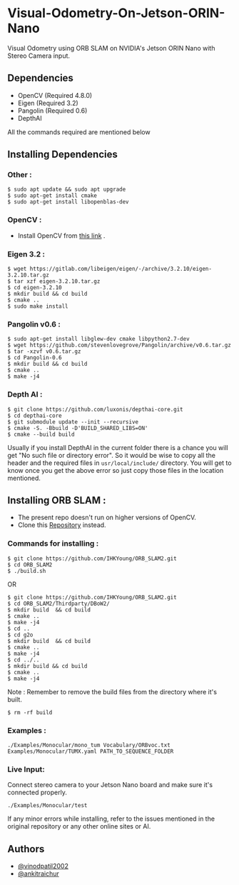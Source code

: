 # Visual-Odometry-On-Jetson-ORIN-Nano
Visual Odometry using ORB SLAM on NVIDIA's Jetson ORIN Nano with Stereo Camera input.

## Dependencies 
- OpenCV  (Required 4.8.0)
- Eigen (Required 3.2)
- Pangolin (Required 0.6)
- DepthAI 

All the commands required are mentioned below 



## Installing Dependencies 

### Other : 
  ```
$ sudo apt update && sudo apt upgrade
$ sudo apt-get install cmake
$ sudo apt-get install libopenblas-dev
```

### OpenCV :
  - Install OpenCV from [this link](http://techawarey.com/programming/install-opencv-c-c-in-ubuntu-18-04-lts-step-by-step-guide/) .
  
### Eigen 3.2 :
```
$ wget https://gitlab.com/libeigen/eigen/-/archive/3.2.10/eigen-3.2.10.tar.gz
$ tar xzf eigen-3.2.10.tar.gz
$ cd eigen-3.2.10
$ mkdir build && cd build 
$ cmake ..
$ sudo make install
```

### Pangolin v0.6 :

```
$ sudo apt-get install libglew-dev cmake libpython2.7-dev
$ wget https://github.com/stevenlovegrove/Pangolin/archive/v0.6.tar.gz
$ tar -xzvf v0.6.tar.gz
$ cd Pangolin-0.6
$ mkdir build && cd build 
$ cmake ..
$ make -j4
```
### Depth AI :
```
$ git clone https://github.com/luxonis/depthai-core.git
$ cd depthai-core
$ git submodule update --init --recursive
$ cmake -S. -Bbuild -D'BUILD_SHARED_LIBS=ON'
$ cmake --build build
```
Usually if you install DepthAI in the current folder there is a chance you will get "No such file or directory error".
So it would be wise to copy all the header and the required files in `usr/local/include/` directory.
You will get to know once you get the above error so just copy those files in the location mentioned.





## Installing ORB SLAM :
 - The present repo doesn't run on higher versions of OpenCV.
 - Clone this [Repository](https://github.com/IHKYoung/ORB_SLAM2.git) instead.
 
### Commands for installing :

```
$ git clone https://github.com/IHKYoung/ORB_SLAM2.git
$ cd ORB_SLAM2
$ ./build.sh
```

OR
```
$ git clone https://github.com/IHKYoung/ORB_SLAM2.git
$ cd ORB_SLAM2/Thirdparty/DBoW2/
$ mkdir build  && cd build
$ cmake ..
$ make -j4
$ cd ..
$ cd g2o
$ mkdir build  && cd build
$ cmake ..
$ make -j4
$ cd ../..
$ mkdir build && cd build
$ cmake ..
$ make -j4
```

Note : Remember to remove the build files from the directory where it's built.

```
$ rm -rf build
```

### Examples :
```
./Examples/Monocular/mono_tum Vocabulary/ORBvoc.txt Examples/Monocular/TUMX.yaml PATH_TO_SEQUENCE_FOLDER
```

### Live Input:
Connect stereo camera to your Jetson Nano board and make sure it's connected properly.
```
./Examples/Monocular/test
```

If any minor errors while installing, refer to the issues mentioned in the original repository or any other online sites or AI.



## Authors

- [@vinodpatil2002](https://github.com/vinodpatil2002)
- [@ankitraichur](https://github.com/ankitraichur/)


